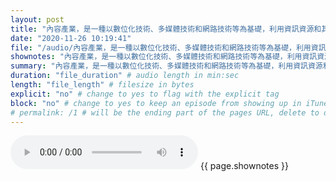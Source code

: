 ```yaml
---
layout: post
title: "內容產業，是一種以數位化技術、多媒體技術和網路技術等為基礎，利用資訊資源和其他相關資源，創作、開發、分發、銷售和消費資訊產品與服務的產業。" # quotes allow forbidden characters like the colon
date: "2020-11-26 10:19:41"
file: "/audio/內容產業，是一種以數位化技術、多媒體技術和網路技術等為基礎，利用資訊資源和其他相關資源，創作、開發、分發、銷售和消費資訊產品與服務的產業。.mp3"
shownotes: "內容產業，是一種以數位化技術、多媒體技術和網路技術等為基礎，利用資訊資源和其他相關資源，創作、開發、分發、銷售和消費資訊產品與服務的產業。"
summary: "內容產業，是一種以數位化技術、多媒體技術和網路技術等為基礎，利用資訊資源和其他相關資源，創作、開發、分發、銷售和消費資訊產品與服務的產業。"
duration: "file_duration" # audio length in min:sec
length: "file_length" # filesize in bytes
explicit: "no" # change to yes to flag with the explicit tag
block: "no" # change to yes to keep an episode from showing up in iTunes
# permalink: /1 # will be the ending part of the pages URL, delete to default to the title
---
```


<audio controls>
<source src="{{site.url}}{{site.baseurl}}{{ page.file }}" type="audio/x-mp3">
Your browser does not support the audio element.
</audio>
{{ page.shownotes }}

